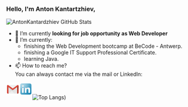 ### Hello, I'm Anton Kantartzhiev,

![AntonKantardzhiev GitHub Stats](https://github-readme-stats.vercel.app/api?username=AntonKantardzhiev&theme=algolia&show_icons=true)
<!--
- 🔭 I’m currently working on ...
- 🌱 I’m currently learning ...
- 👯 I’m looking to collaborate on ...
- 🤔 I’m looking for help with ...
- 💬 Ask me about ...
- 📫 How to reach me: ...
- 😄 Pronouns: ...
- ⚡ Fun fact: ...
-->

- 🔭 I’m currently **looking for job opportunity as Web Developer**
- 🌱 I’m currently:
  <ul>
  <li>finishing the Web Development bootcamp at BeCode - Antwerp.</li>
  <li>finishing a Google IT Support Professional Certificate.</li>
  <li>learning Java.</li>
  </ul>
- 📫 How to reach me?</br>
 You can always contact me via the mail or LinkedIn:<br/>
<a target="_blank" href="mailto:kantardjiev88@gmail.com">
<img align="left" alt="Gmail" width="35px" src="img/gmail.png" />
</a>
<a href="https://www.linkedin.com/in/anton-kantardjiev-31115732/">
<img align="left" alt="LinkedIn" width="35px" src="img/linkedin.png" />
</a>
<br/>

![Top Langs](https://github-readme-stats.vercel.app/api/top-langs/?username=AntonKantardzhiev&layout=compact&theme=algolia))

